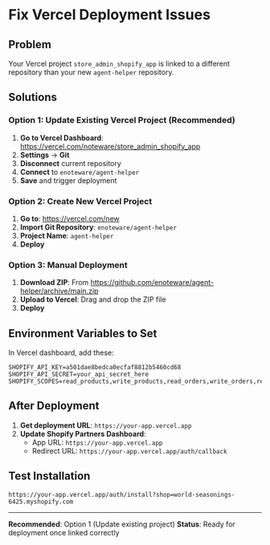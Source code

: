# Fix Vercel Deployment Issues

## Problem
Your Vercel project `store_admin_shopify_app` is linked to a different repository than your new `agent-helper` repository.

## Solutions

### Option 1: Update Existing Vercel Project (Recommended)

1. **Go to Vercel Dashboard**: https://vercel.com/noteware/store_admin_shopify_app
2. **Settings** → **Git**
3. **Disconnect** current repository
4. **Connect** to `enoteware/agent-helper`
5. **Save** and trigger deployment

### Option 2: Create New Vercel Project

1. **Go to**: https://vercel.com/new
2. **Import Git Repository**: `enoteware/agent-helper`
3. **Project Name**: `agent-helper`
4. **Deploy**

### Option 3: Manual Deployment

1. **Download ZIP**: From https://github.com/enoteware/agent-helper/archive/main.zip
2. **Upload to Vercel**: Drag and drop the ZIP file
3. **Deploy**

## Environment Variables to Set

In Vercel dashboard, add these:

```
SHOPIFY_API_KEY=a501dae8bedca0ecfaf8812b5460cd68
SHOPIFY_API_SECRET=your_api_secret_here
SHOPIFY_SCOPES=read_products,write_products,read_orders,write_orders,read_customers,write_customers,read_inventory,write_inventory
```

## After Deployment

1. **Get deployment URL**: `https://your-app.vercel.app`
2. **Update Shopify Partners Dashboard**:
   - App URL: `https://your-app.vercel.app`
   - Redirect URL: `https://your-app.vercel.app/auth/callback`

## Test Installation

```
https://your-app.vercel.app/auth/install?shop=world-seasonings-6425.myshopify.com
```

---

**Recommended**: Option 1 (Update existing project)
**Status**: Ready for deployment once linked correctly

